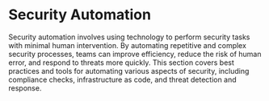 # Security Automation

Security automation involves using technology to perform security tasks with minimal human intervention. By automating repetitive and complex security processes, teams can improve efficiency, reduce the risk of human error, and respond to threats more quickly. This section covers best practices and tools for automating various aspects of security, including compliance checks, infrastructure as code, and threat detection and response.
